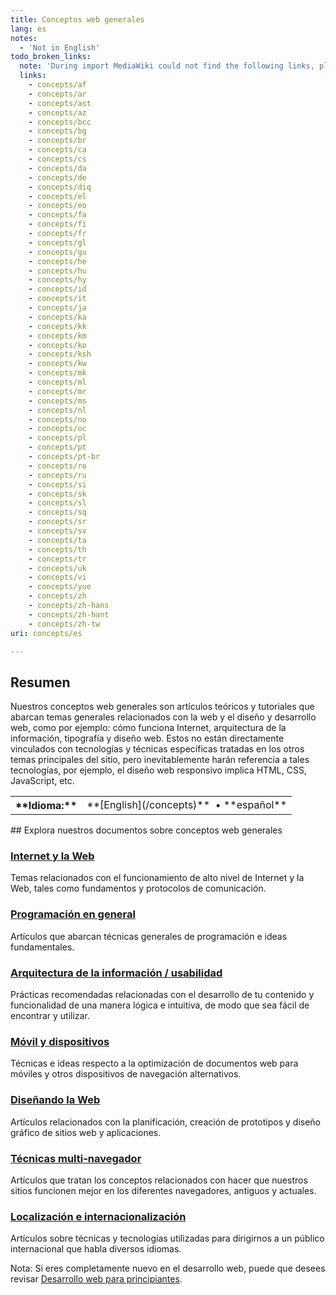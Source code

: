 ```yaml
---
title: Conceptos web generales
lang: es
notes:
  - 'Not in English'
todo_broken_links:
  note: 'During import MediaWiki could not find the following links, please fix and adjust this list.'
  links:
    - concepts/af
    - concepts/ar
    - concepts/ast
    - concepts/az
    - concepts/bcc
    - concepts/bg
    - concepts/br
    - concepts/ca
    - concepts/cs
    - concepts/da
    - concepts/de
    - concepts/diq
    - concepts/el
    - concepts/eo
    - concepts/fa
    - concepts/fi
    - concepts/fr
    - concepts/gl
    - concepts/gu
    - concepts/he
    - concepts/hu
    - concepts/hy
    - concepts/id
    - concepts/it
    - concepts/ja
    - concepts/ka
    - concepts/kk
    - concepts/km
    - concepts/ko
    - concepts/ksh
    - concepts/kw
    - concepts/mk
    - concepts/ml
    - concepts/mr
    - concepts/ms
    - concepts/nl
    - concepts/no
    - concepts/oc
    - concepts/pl
    - concepts/pt
    - concepts/pt-br
    - concepts/ro
    - concepts/ru
    - concepts/si
    - concepts/sk
    - concepts/sl
    - concepts/sq
    - concepts/sr
    - concepts/sv
    - concepts/ta
    - concepts/th
    - concepts/tr
    - concepts/uk
    - concepts/vi
    - concepts/yue
    - concepts/zh
    - concepts/zh-hans
    - concepts/zh-hant
    - concepts/zh-tw
uri: concepts/es

---
```

## <span>Resumen</span>

Nuestros conceptos web generales son artículos teóricos y tutoriales que abarcan temas generales relacionados con la web y el diseño y desarrollo web, como por ejemplo: cómo funciona Internet, arquitectura de la información, tipografía y diseño web. Estos no están directamente vinculados con tecnologías y técnicas específicas tratadas en los otros temas principales del sitio, pero inevitablemente harán referencia a tales tecnologías, por ejemplo, el diseño web responsivo implica HTML, CSS, JavaScript, etc.

<table class="nmbox languages" style>
<tr>
<th class="mbox-image" style>
**Idioma:**

</th>
<td class="mbox-text">
**[English](/concepts)**  • <span lang="es">**español**</span>

</td>
</tr>
</table>
## <span>Explora nuestros documentos sobre conceptos web generales</span>

### <span>[Internet y la Web](/concepts/internet_and_web)</span>

Temas relacionados con el funcionamiento de alto nivel de Internet y la Web, tales como fundamentos y protocolos de comunicación.

### <span>[Programación en general](/concepts/general_programming)</span>

Artículos que abarcan técnicas generales de programación e ideas fundamentales.

### <span>[Arquitectura de la información / usabilidad](/concepts/ia_and_usability)</span>

Prácticas recomendadas relacionadas con el desarrollo de tu contenido y funcionalidad de una manera lógica e intuitiva, de modo que sea fácil de encontrar y utilizar.

### <span>[Móvil y dispositivos](/concepts/mobile_web)</span>

Técnicas e ideas respecto a la optimización de documentos web para móviles y otros dispositivos de navegación alternativos.

### <span>[Diseñando la Web](/concepts/web_design)</span>

Artículos relacionados con la planificación, creación de prototipos y diseño gráfico de sitios web y aplicaciones.

### <span>[Técnicas multi-navegador](/concepts/cross_browser_techniques)</span>

Artículos que tratan los conceptos relacionados con hacer que nuestros sitios funcionen mejor en los diferentes navegadores, antiguos y actuales.

### <span>[Localización e internacionalización](/concepts/localisation)</span>

Artículos sobre técnicas y tecnologías utilizadas para dirigirnos a un público internacional que habla diversos idiomas.

 Nota: Si eres completamente nuevo en el desarrollo web, puede que desees revisar [Desarrollo web para principiantes](/beginners/es).